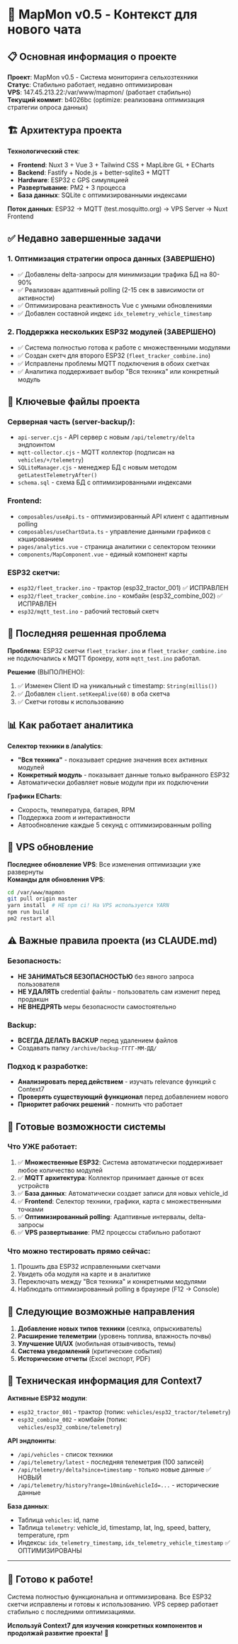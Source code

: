 # 🚀 MapMon v0.5 - Контекст для нового чата

## 📋 Основная информация о проекте

**Проект**: MapMon v0.5 - Система мониторинга сельхозтехники  
**Статус**: Стабильно работает, недавно оптимизирован  
**VPS**: 147.45.213.22:/var/www/mapmon/ (работает стабильно)  
**Текущий коммит**: b4026bc (optimize: реализована оптимизация стратегии опроса данных)

## 🏗️ Архитектура проекта

**Технологический стек**:
- **Frontend**: Nuxt 3 + Vue 3 + Tailwind CSS + MapLibre GL + ECharts
- **Backend**: Fastify + Node.js + better-sqlite3 + MQTT
- **Hardware**: ESP32 с GPS симуляцией
- **Развертывание**: PM2 + 3 процесса
- **База данных**: SQLite с оптимизированными индексами

**Поток данных**: ESP32 → MQTT (test.mosquitto.org) → VPS Server → Nuxt Frontend

## ✅ Недавно завершенные задачи

### 1. **Оптимизация стратегии опроса данных (ЗАВЕРШЕНО)**
- ✅ Добавлены delta-запросы для минимизации трафика БД на 80-90%
- ✅ Реализован адаптивный polling (2-15 сек в зависимости от активности)
- ✅ Оптимизирована реактивность Vue с умными обновлениями
- ✅ Добавлен составной индекс `idx_telemetry_vehicle_timestamp`

### 2. **Поддержка нескольких ESP32 модулей (ЗАВЕРШЕНО)**
- ✅ Система полностью готова к работе с множественными модулями
- ✅ Создан скетч для второго ESP32 (`fleet_tracker_combine.ino`)
- ✅ Исправлены проблемы MQTT подключения в обоих скетчах
- ✅ Аналитика поддерживает выбор "Вся техника" или конкретный модуль

## 🔧 Ключевые файлы проекта

### **Серверная часть (server-backup/)**:
- `api-server.cjs` - API сервер с новым `/api/telemetry/delta` эндпоинтом
- `mqtt-collector.cjs` - MQTT коллектор (подписан на `vehicles/+/telemetry`)
- `SQLiteManager.cjs` - менеджер БД с новым методом `getLatestTelemetryAfter()`
- `schema.sql` - схема БД с оптимизированными индексами

### **Frontend**:
- `composables/useApi.ts` - оптимизированный API клиент с адаптивным polling
- `composables/useChartData.ts` - управление данными графиков с кэшированием
- `pages/analytics.vue` - страница аналитики с селектором техники
- `components/MapComponent.vue` - единый компонент карты

### **ESP32 скетчи**:
- `esp32/fleet_tracker.ino` - трактор (esp32_tractor_001) ✅ ИСПРАВЛЕН
- `esp32/fleet_tracker_combine.ino` - комбайн (esp32_combine_002) ✅ ИСПРАВЛЕН
- `esp32/mqtt_test.ino` - рабочий тестовый скетч

## 🚨 Последняя решенная проблема

**Проблема**: ESP32 скетчи `fleet_tracker.ino` и `fleet_tracker_combine.ino` не подключались к MQTT брокеру, хотя `mqtt_test.ino` работал.

**Решение** (ВЫПОЛНЕНО):
1. ✅ Изменен Client ID на уникальный с timestamp: `String(millis())`
2. ✅ Добавлен `client.setKeepAlive(60)` в оба скетча
3. ✅ Скетчи готовы к использованию

## 📊 Как работает аналитика

**Селектор техники в /analytics**:
- **"Вся техника"** - показывает средние значения всех активных модулей
- **Конкретный модуль** - показывает данные только выбранного ESP32
- Автоматически добавляет новые модули при их подключении

**Графики ECharts**:
- Скорость, температура, батарея, RPM
- Поддержка zoom и интерактивности
- Автообновление каждые 5 секунд с оптимизированным polling

## 🔄 VPS обновление

**Последнее обновление VPS**: Все изменения оптимизации уже развернуты  
**Команды для обновления VPS**:
```bash
cd /var/www/mapmon
git pull origin master
yarn install  # НЕ npm ci! На VPS используется YARN
npm run build
pm2 restart all
```

## ⚠️ Важные правила проекта (из CLAUDE.md)

### **Безопасность**:
- **НЕ ЗАНИМАТЬСЯ БЕЗОПАСНОСТЬЮ** без явного запроса пользователя
- **НЕ УДАЛЯТЬ** credential файлы - пользователь сам изменит перед продакшн
- **НЕ ВНЕДРЯТЬ** меры безопасности самостоятельно

### **Backup**:
- **ВСЕГДА ДЕЛАТЬ BACKUP** перед удалением файлов
- Создавать папку `/archive/backup-ГГГГ-ММ-ДД/`

### **Подход к разработке**:
- **Анализировать перед действием** - изучать relevance функций с Context7
- **Проверять существующий функционал** перед добавлением нового
- **Приоритет рабочих решений** - помнить что работает

## 🎯 Готовые возможности системы

### **Что УЖЕ работает**:
1. ✅ **Множественные ESP32**: Система автоматически поддерживает любое количество модулей
2. ✅ **MQTT архитектура**: Коллектор принимает данные от всех устройств
3. ✅ **База данных**: Автоматически создает записи для новых vehicle_id
4. ✅ **Frontend**: Селектор техники, графики, карта с множественными точками
5. ✅ **Оптимизированный polling**: Адаптивные интервалы, delta-запросы
6. ✅ **VPS развертывание**: PM2 процессы стабильно работают

### **Что можно тестировать прямо сейчас**:
1. Прошить два ESP32 исправленными скетчами
2. Увидеть оба модуля на карте и в аналитике
3. Переключать между "Вся техника" и конкретными модулями
4. Наблюдать оптимизированный polling в браузере (F12 → Console)

## 📝 Следующие возможные направления

1. **Добавление новых типов техники** (сеялка, опрыскиватель)
2. **Расширение телеметрии** (уровень топлива, влажность почвы)
3. **Улучшение UI/UX** (мобильная отзывчивость, темы)
4. **Система уведомлений** (критические события)
5. **Исторические отчеты** (Excel экспорт, PDF)

## 🔧 Техническая информация для Context7

**Активные ESP32 модули**:
- `esp32_tractor_001` - трактор (топик: `vehicles/esp32_tractor/telemetry`)
- `esp32_combine_002` - комбайн (топик: `vehicles/esp32_combine/telemetry`)

**API эндпоинты**:
- `/api/vehicles` - список техники
- `/api/telemetry/latest` - последняя телеметрия (100 записей)
- `/api/telemetry/delta?since=timestamp` - только новые данные ✅ НОВЫЙ
- `/api/telemetry/history?range=10min&vehicleId=...` - исторические данные

**База данных**:
- Таблица `vehicles`: id, name
- Таблица `telemetry`: vehicle_id, timestamp, lat, lng, speed, battery, temperature, rpm
- Индексы: `idx_telemetry_timestamp`, `idx_telemetry_vehicle_timestamp` ✅ ОПТИМИЗИРОВАНЫ

---

## 🎯 Готово к работе!

Система полностью функциональна и оптимизирована. Все ESP32 скетчи исправлены и готовы к использованию. VPS сервер работает стабильно с последними оптимизациями.

**Используй Context7 для изучения конкретных компонентов и продолжай развитие проекта!** 🚀